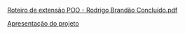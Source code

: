 [Roteiro de extensão POO - Rodrigo Brandão Concluído.pdf](https://github.com/user-attachments/files/17758675/Roteiro.de.extensao.POO.-.Rodrigo.Brandao.Concluido.pdf)

[Apresentação do projeto](https://www.canva.com/design/DAGLT5PhXFk/gk_Ei7EAKHDyPjhE9tapEA/view?utm_content=DAGLT5PhXFk&utm_campaign=designshare&utm_medium=link2&utm_source=uniquelinks&utlId=h39af8d8ef9)

